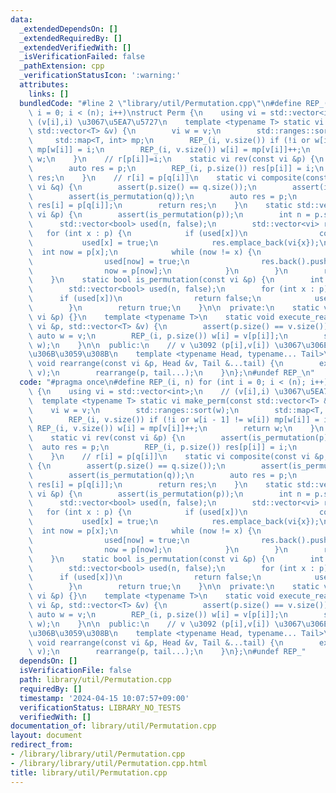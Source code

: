 ```yaml
---
data:
  _extendedDependsOn: []
  _extendedRequiredBy: []
  _extendedVerifiedWith: []
  _isVerificationFailed: false
  _pathExtension: cpp
  _verificationStatusIcon: ':warning:'
  attributes:
    links: []
  bundledCode: "#line 2 \"library/util/Permutation.cpp\"\n#define REP_(i, n) for (int\
    \ i = 0; i < (n); i++)\nstruct Perm {\n    using vi = std::vector<int>;\n    //\
    \ (v[i],i) \u3067\u5EA7\u5727\n    template <typename T> static vi make_perm(const\
    \ std::vector<T> &v) {\n        vi w = v;\n        std::ranges::sort(w);\n   \
    \     std::map<T, int> mp;\n        REP_(i, v.size()) if (!i or w[i - 1] != w[i])\
    \ mp[w[i]] = i;\n        REP_(i, v.size()) w[i] = mp[v[i]]++;\n        return\
    \ w;\n    }\n    // r[p[i]]=i;\n    static vi rev(const vi &p) {\n        assert(is_permutation(p));\n\
    \        auto res = p;\n        REP_(i, p.size()) res[p[i]] = i;\n        return\
    \ res;\n    }\n    // r[i] = p[q[i]]\n    static vi composite(const vi &p, const\
    \ vi &q) {\n        assert(p.size() == q.size());\n        assert(is_permutation(p));\n\
    \        assert(is_permutation(q));\n        auto res = p;\n        REP_(i, p.size())\
    \ res[i] = p[q[i]];\n        return res;\n    }\n    static std::vector<vi> divide_cycle(const\
    \ vi &p) {\n        assert(is_permutation(p));\n        int n = p.size();\n  \
    \      std::vector<bool> used(n, false);\n        std::vector<vi> res;\n     \
    \   for (int x : p) {\n            if (used[x])\n                continue;\n \
    \           used[x] = true;\n            res.emplace_back(vi{x});\n          \
    \  int now = p[x];\n            while (now != x) {\n                assert(!used[now]);\n\
    \                used[now] = true;\n                res.back().push_back(now);\n\
    \                now = p[now];\n            }\n        }\n        return res;\n\
    \    }\n    static bool is_permutation(const vi &p) {\n        int n = p.size();\n\
    \        std::vector<bool> used(n, false);\n        for (int x : p) {\n      \
    \      if (used[x])\n                return false;\n            used[x] = true;\n\
    \        }\n        return true;\n    }\n\n  private:\n    static void rearrange(const\
    \ vi &p) {}\n    template <typename T>\n    static void execute_rearrange(const\
    \ vi &p, std::vector<T> &v) {\n        assert(p.size() == v.size());\n       \
    \ auto w = v;\n        REP_(i, p.size()) w[i] = v[p[i]];\n        std::swap(v,\
    \ w);\n    }\n\n  public:\n    // v \u3092 (p[i],v[i]) \u3067\u306E\u6607\u9806\
    \u306B\u3059\u308B\n    template <typename Head, typename... Tail>\n    static\
    \ void rearrange(const vi &p, Head &v, Tail &...tail) {\n        execute_rearrange(p,\
    \ v);\n        rearrange(p, tail...);\n    }\n};\n#undef REP_\n"
  code: "#pragma once\n#define REP_(i, n) for (int i = 0; i < (n); i++)\nstruct Perm\
    \ {\n    using vi = std::vector<int>;\n    // (v[i],i) \u3067\u5EA7\u5727\n  \
    \  template <typename T> static vi make_perm(const std::vector<T> &v) {\n    \
    \    vi w = v;\n        std::ranges::sort(w);\n        std::map<T, int> mp;\n\
    \        REP_(i, v.size()) if (!i or w[i - 1] != w[i]) mp[w[i]] = i;\n       \
    \ REP_(i, v.size()) w[i] = mp[v[i]]++;\n        return w;\n    }\n    // r[p[i]]=i;\n\
    \    static vi rev(const vi &p) {\n        assert(is_permutation(p));\n      \
    \  auto res = p;\n        REP_(i, p.size()) res[p[i]] = i;\n        return res;\n\
    \    }\n    // r[i] = p[q[i]]\n    static vi composite(const vi &p, const vi &q)\
    \ {\n        assert(p.size() == q.size());\n        assert(is_permutation(p));\n\
    \        assert(is_permutation(q));\n        auto res = p;\n        REP_(i, p.size())\
    \ res[i] = p[q[i]];\n        return res;\n    }\n    static std::vector<vi> divide_cycle(const\
    \ vi &p) {\n        assert(is_permutation(p));\n        int n = p.size();\n  \
    \      std::vector<bool> used(n, false);\n        std::vector<vi> res;\n     \
    \   for (int x : p) {\n            if (used[x])\n                continue;\n \
    \           used[x] = true;\n            res.emplace_back(vi{x});\n          \
    \  int now = p[x];\n            while (now != x) {\n                assert(!used[now]);\n\
    \                used[now] = true;\n                res.back().push_back(now);\n\
    \                now = p[now];\n            }\n        }\n        return res;\n\
    \    }\n    static bool is_permutation(const vi &p) {\n        int n = p.size();\n\
    \        std::vector<bool> used(n, false);\n        for (int x : p) {\n      \
    \      if (used[x])\n                return false;\n            used[x] = true;\n\
    \        }\n        return true;\n    }\n\n  private:\n    static void rearrange(const\
    \ vi &p) {}\n    template <typename T>\n    static void execute_rearrange(const\
    \ vi &p, std::vector<T> &v) {\n        assert(p.size() == v.size());\n       \
    \ auto w = v;\n        REP_(i, p.size()) w[i] = v[p[i]];\n        std::swap(v,\
    \ w);\n    }\n\n  public:\n    // v \u3092 (p[i],v[i]) \u3067\u306E\u6607\u9806\
    \u306B\u3059\u308B\n    template <typename Head, typename... Tail>\n    static\
    \ void rearrange(const vi &p, Head &v, Tail &...tail) {\n        execute_rearrange(p,\
    \ v);\n        rearrange(p, tail...);\n    }\n};\n#undef REP_"
  dependsOn: []
  isVerificationFile: false
  path: library/util/Permutation.cpp
  requiredBy: []
  timestamp: '2024-04-15 10:07:57+09:00'
  verificationStatus: LIBRARY_NO_TESTS
  verifiedWith: []
documentation_of: library/util/Permutation.cpp
layout: document
redirect_from:
- /library/library/util/Permutation.cpp
- /library/library/util/Permutation.cpp.html
title: library/util/Permutation.cpp
---
```


